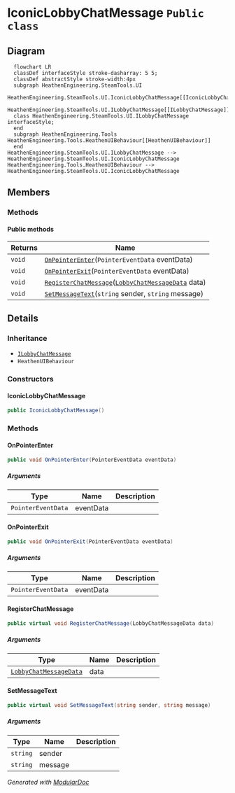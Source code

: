# IconicLobbyChatMessage `Public class`

## Diagram
```mermaid
  flowchart LR
  classDef interfaceStyle stroke-dasharray: 5 5;
  classDef abstractStyle stroke-width:4px
  subgraph HeathenEngineering.SteamTools.UI
  HeathenEngineering.SteamTools.UI.IconicLobbyChatMessage[[IconicLobbyChatMessage]]
  HeathenEngineering.SteamTools.UI.ILobbyChatMessage[[ILobbyChatMessage]]
  class HeathenEngineering.SteamTools.UI.ILobbyChatMessage interfaceStyle;
  end
  subgraph HeathenEngineering.Tools
HeathenEngineering.Tools.HeathenUIBehaviour[[HeathenUIBehaviour]]
  end
HeathenEngineering.SteamTools.UI.ILobbyChatMessage --> HeathenEngineering.SteamTools.UI.IconicLobbyChatMessage
HeathenEngineering.Tools.HeathenUIBehaviour --> HeathenEngineering.SteamTools.UI.IconicLobbyChatMessage
```

## Members
### Methods
#### Public  methods
| Returns | Name |
| --- | --- |
| `void` | [`OnPointerEnter`](#onpointerenter)(`PointerEventData` eventData) |
| `void` | [`OnPointerExit`](#onpointerexit)(`PointerEventData` eventData) |
| `void` | [`RegisterChatMessage`](#registerchatmessage)([`LobbyChatMessageData`](./heathenengineeringsteamtools-LobbyChatMessageData) data) |
| `void` | [`SetMessageText`](#setmessagetext)(`string` sender, `string` message) |

## Details
### Inheritance
 - [
`ILobbyChatMessage`
](./heathenengineeringsteamtoolsui-ILobbyChatMessage)
 - `HeathenUIBehaviour`

### Constructors
#### IconicLobbyChatMessage
```csharp
public IconicLobbyChatMessage()
```

### Methods
#### OnPointerEnter
```csharp
public void OnPointerEnter(PointerEventData eventData)
```
##### Arguments
| Type | Name | Description |
| --- | --- | --- |
| `PointerEventData` | eventData |   |

#### OnPointerExit
```csharp
public void OnPointerExit(PointerEventData eventData)
```
##### Arguments
| Type | Name | Description |
| --- | --- | --- |
| `PointerEventData` | eventData |   |

#### RegisterChatMessage
```csharp
public virtual void RegisterChatMessage(LobbyChatMessageData data)
```
##### Arguments
| Type | Name | Description |
| --- | --- | --- |
| [`LobbyChatMessageData`](./heathenengineeringsteamtools-LobbyChatMessageData) | data |   |

#### SetMessageText
```csharp
public virtual void SetMessageText(string sender, string message)
```
##### Arguments
| Type | Name | Description |
| --- | --- | --- |
| `string` | sender |   |
| `string` | message |   |

*Generated with* [*ModularDoc*](https://github.com/hailstorm75/ModularDoc)
